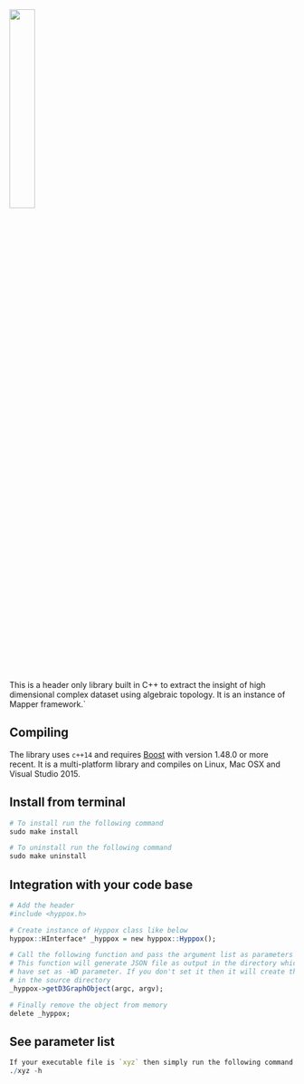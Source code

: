 <img src="https://github.com/xperthut/HYPPO-X/blob/master/logo.png" width="30%" style="margin:0" />

This is a header only library built in C++ to extract the insight of high dimensional complex dataset using algebraic topology. It is an instance of Mapper framework.`

## Compiling
The library uses `c++14` and requires [Boost](http://www.boost.org/) with version 1.48.0 or more recent. It is a multi-platform library and compiles on Linux, Mac OSX and Visual Studio 2015.

## Install from terminal
```R
# To install run the following command
sudo make install

# To uninstall run the following command
sudo make uninstall
```

## Integration with your code base
```R
# Add the header
#include <hyppox.h>

# Create instance of Hyppox class like below
hyppox::HInterface* _hyppox = new hyppox::Hyppox();

# Call the following function and pass the argument list as parameters
# This function will generate JSON file as output in the directory which you 
# have set as -WD parameter. If you don't set it then it will create the file 
# in the source directory
_hyppox->getD3GraphObject(argc, argv);

# Finally remove the object from memory
delete _hyppox;
```
## See parameter list
```R
If your executable file is `xyz` then simply run the following command:
./xyz -h
```
